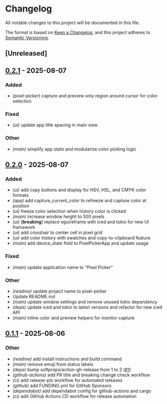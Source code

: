 # Changelog

All notable changes to this project will be documented in this file.

The format is based on [Keep a Changelog](https://keepachangelog.com/en/1.0.0/),
and this project adheres to [Semantic Versioning](https://semver.org/spec/v2.0.0.html).

## [Unreleased]

## [0.2.1](https://github.com/kdheepak/pixel-picker/compare/v0.2.0...v0.2.1) - 2025-08-07

### Added

- *(pixel-picker)* capture and preview only region around cursor for color selection

### Fixed

- *(ui)* update app title spacing in main view

### Other

- *(main)* simplify app state and modularize color picking logic

## [0.2.0](https://github.com/kdheepak/pixel-picker/compare/v0.1.1...v0.2.0) - 2025-08-07

### Added

- *(ui)* add copy buttons and display for HSV, HSL, and CMYK color formats
- *(app)* add capture_current_color to refreeze and capture color at position
- *(ui)* freeze color selection when history color is clicked
- *(main)* increase window height to 500 pixels
- *(ui)* [**breaking**] replace egui/eframe with iced and tokio for new UI framework
- *(ui)* add crosshair to center cell in pixel grid
- *(ui)* add color history with swatches and copy-to-clipboard feature
- *(main)* add device_state field to PixelPickerApp and update usage

### Fixed

- *(main)* update application name to "Pixel Picker"

### Other

- *(readme)* update project name to pixel-picker
- Update README.md
- *(main)* update window settings and remove unused tokio dependency
- *(deps)* update iced and tokio to latest versions and refactor for new iced API
- *(main)* inline color and preview helpers for monitor capture

## [0.1.1](https://github.com/kdheepak/pixel-picker/compare/v0.1.0...v0.1.1) - 2025-08-06

### Other

- *(readme)* add install instructions and build command
- *(main)* remove emoji from status labels
- *(deps)* bump softprops/action-gh-release from 1 to 2 ([#1](https://github.com/kdheepak/pixel-picker/pull/1))
- *(github-actions)* add PR title and breaking change check workflow
- *(ci)* add release-plz workflow for automated releases
- *(github)* add FUNDING.yml for GitHub Sponsors
- *(dependabot)* add dependabot config for github-actions and cargo
- *(ci)* add GitHub Actions CD workflow for release automation
